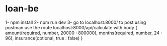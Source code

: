 # loan-be

1- npm install
2- npm run dev
3- go to localhost:8000/
to post using postman use the route localhost:8000/api/calculate with body 
{
    amount(required, number, 20000 : 800000),
    months(required, number, 24 : 96),
    insurance(optional, true : false)
}
